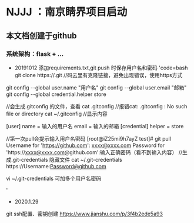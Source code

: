 # NJJJ ：南京睛界项目启动
##  本文档创建于github
### 系统架构：flask + ...


- 20191012 添加requirements.txt,git push 时保存用户名和密码
'code=bash
git clone https://.git  //码云里有克隆链接，避免出现错误，使用https方式

git config --global user.name "用户名"
git config --global user.email "邮箱"
git config --global credential.helper store

//会生成.gitconfig 的文件，查看
cat .gitconfig   //报错cat: .gitconfig : No such file or directory
cat ~/.gitconfig  //显示内容

[user]
        name = 输入的用户名
        email = 输入的邮箱
[credential]
        helper = store

//第一次pull会提示输入用户名密码
[root@iZ25mi9h7ayZ test]# git pull
Username for 'https://github.com': xxxx@xxxx.com
Password for 'https://xxxx@xxxx.com@github.com':输入正确密码（看不到输入内容）
//生成.git-credentials 隐藏文件
cat ~/.git-credentials
https://Username:Password@github.com

vi ~/.git-credentials
可加多个用户名密码

'
- 2020.1.29

git ssh配置、密钥创建
https://www.jianshu.com/p/3f4b2ede5a93


